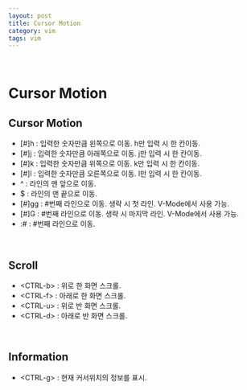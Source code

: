 ```yaml
---
layout: post
title: Cursor Motion
category: vim
tags: vim
---
```


&nbsp;

# Cursor Motion

## Cursor Motion

- [#]h : 입력한 숫자만큼 왼쪽으로 이동. h만 입력 시 한 칸이동.
- [#]j : 입력한 숫자만큼 아래쪽으로 이동. j만 입력 시 한 칸이동.
- [#]k : 입력한 숫자만큼 위쪽으로 이동. k만 입력 시 한 칸이동.
- [#]l : 입력한 숫자만큼 오른쪽으로 이동. l만 입력 시 한 칸이동.
- ^ : 라인의 맨 앞으로 이동.
- $ : 라인의 맨 끝으로 이동.
- [#]gg : #번째 라인으로 이동. 생략 시 첫 라인. V-Mode에서 사용 가능.
- [#]G : #번째 라인으로 이동. 생략 시 마지막 라인. V-Mode에서 사용 가능.
- :# : #번째 라인으로 이동.

&nbsp;

## Scroll

- \<CTRL-b> : 위로 한 화면 스크롤.
- \<CTRL-f> : 아래로 한 화면 스크롤.
- \<CTRL-u> : 위로 반 화면 스크롤.
- \<CTRL-d> : 아래로 반 화면 스크롤.

&nbsp;

## Information

- \<CTRL-g> : 현재 커서위치의 정보를 표시.

